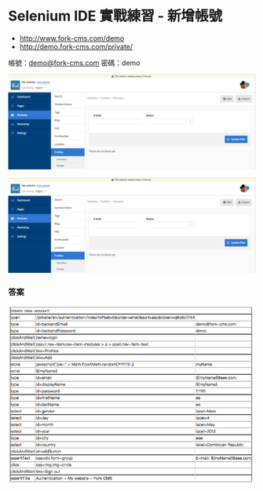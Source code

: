 # Selenium IDE 實戰練習 - 新增帳號

* <http://www.fork-cms.com/demo>
* <http://demo.fork-cms.com/private/>

帳號：demo@fork-cms.com
密碼：demo

![](assets/ex02_01.png)

![](assets/ex02_01.png)

### 答案

![](assets/ex02-answer.png)
